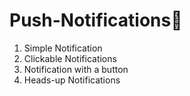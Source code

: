 # Push-Notifications🔔

1. Simple Notification
2. Clickable Notifications
3. Notification with a button
4. Heads-up Notifications
